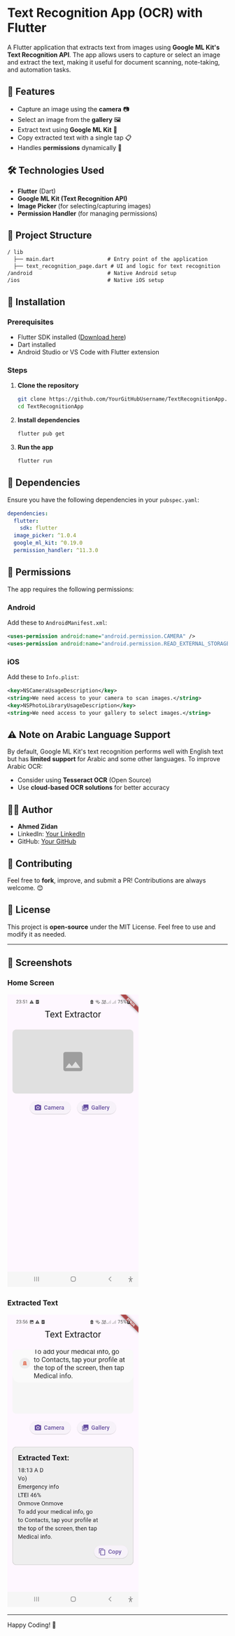 # Text Recognition App (OCR) with Flutter

A Flutter application that extracts text from images using **Google ML Kit's Text Recognition API**. The app allows users to capture or select an image and extract the text, making it useful for document scanning, note-taking, and automation tasks.

## 📸 Features
- Capture an image using the **camera** 📷
- Select an image from the **gallery** 🖼️
- Extract text using **Google ML Kit** 🧠
- Copy extracted text with a single tap 📋
- Handles **permissions** dynamically 🚀

## 🛠️ Technologies Used
- **Flutter** (Dart)
- **Google ML Kit (Text Recognition API)**
- **Image Picker** (for selecting/capturing images)
- **Permission Handler** (for managing permissions)

## 📂 Project Structure
```
/ lib
  ├── main.dart                 # Entry point of the application
  ├── text_recognition_page.dart # UI and logic for text recognition
/android                        # Native Android setup
/ios                            # Native iOS setup
```

## 🚀 Installation
### Prerequisites
- Flutter SDK installed ([Download here](https://flutter.dev/docs/get-started/install))
- Dart installed
- Android Studio or VS Code with Flutter extension

### Steps
1. **Clone the repository**
   ```sh
   git clone https://github.com/YourGitHubUsername/TextRecognitionApp.git
   cd TextRecognitionApp
   ```
2. **Install dependencies**
   ```sh
   flutter pub get
   ```
3. **Run the app**
   ```sh
   flutter run
   ```

## 📜 Dependencies
Ensure you have the following dependencies in your `pubspec.yaml`:
```yaml
dependencies:
  flutter:
    sdk: flutter
  image_picker: ^1.0.4
  google_ml_kit: ^0.19.0
  permission_handler: ^11.3.0
```

## 🔐 Permissions

The app requires the following permissions:

### Android
Add these to `AndroidManifest.xml`:
```xml
<uses-permission android:name="android.permission.CAMERA" />
<uses-permission android:name="android.permission.READ_EXTERNAL_STORAGE" />
```

### iOS
Add these to `Info.plist`:
```xml
<key>NSCameraUsageDescription</key>
<string>We need access to your camera to scan images.</string>
<key>NSPhotoLibraryUsageDescription</key>
<string>We need access to your gallery to select images.</string>
```

## ⚠️ Note on Arabic Language Support
By default, Google ML Kit's text recognition performs well with English text but has **limited support** for Arabic and some other languages. To improve Arabic OCR:
- Consider using **Tesseract OCR** (Open Source)
- Use **cloud-based OCR solutions** for better accuracy

## 👨‍💻 Author
- **Ahmed Zidan**
- LinkedIn: [Your LinkedIn](https://www.linkedin.com/in/ahmed-zidan-aa373a289/)
- GitHub: [Your GitHub](https://github.com/Ahmed811)

## 🌟 Contributing
Feel free to **fork**, improve, and submit a PR! Contributions are always welcome. 😊

## 📜 License
This project is **open-source** under the MIT License. Feel free to use and modify it as needed.

---
## 📸 Screenshots

### Home Screen
<img src="screenshots/Screenshot_1.jpg" width="300" alt="Home Screen">

### Extracted Text
<img src="screenshots/Screenshot_2.jpg" width="300" alt="Extracted Text">

---
Happy Coding! 🚀
